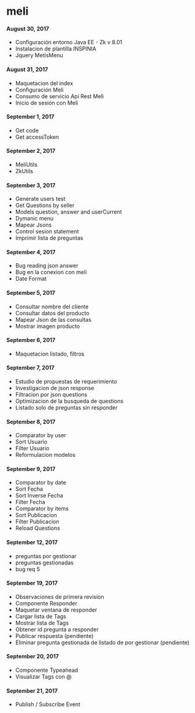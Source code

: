 # meli
#### August 30, 2017
  - Configuración entorno Java EE - Zk v 8.01
  - Instalacion de plantilla INSPINIA
  - Jquery MetisMenu
#### August 31, 2017
  - Maquetacion del index
  - Configuración Meli
  - Consumo de servicio Api Rest Meli
  - Inicio de sesión con Meli
#### September 1, 2017
  - Get code
  - Get accessToken
#### September 2, 2017
  - MeliUtils
  - ZkUtils
#### September 3, 2017
  - Generate users test
  - Get Questions by seller
  - Models question, answer and userCurrent
  - Dymanic menu
  - Mapear Jsons
  - Control sesion statement
  - Imprimir lista de preguntas
#### September 4, 2017
  - Bug reading json answer
  - Bug en la conexion con meli
  - Date Format
#### September 5, 2017 
  - Consultar nombre del cliente
  - Consultar datos del producto
  - Mapear Json de las consultas
  - Mostrar imagen producto 
#### September 6, 2017
  - Maquetacion listado, filtros
#### September 7, 2017
  - Estudio de propuestas de requerimiento
  - Investigacion de json response
  - Filtracion por json questions
  - Optimizacion de la busqueda de questions
  - Listado solo de preguntas sin responder
#### September 8, 2017
  - Comparator by user
  - Sort Usuario
  - Filter Usuario
  - Reformulacion modelos
#### September 9, 2017
  - Comparator by date
  - Sort Fecha
  - Sort Inverse Fecha
  - Filter Fecha
  - Comparator by items
  - Sort Publicacion
  - Filter Publicacion
  - Reload Questions 
#### September 12, 2017
  - preguntas por gestionar
  - preguntas gestionadas
  - bug req 5
#### September 19, 2017
  - Observaciones de primera revision
  - Componente Responder
  - Maquetar ventana de responder
  - Cargar lista de Tags
  - Mostrar lista de Tags
  - Obtener id pregunta a responder
  - Publicar respuesta (pendiente)
  - Eliminar pregunta gestionada de listado de por gestionar (pendiente)
#### September 20, 2017
  - Componente Typeahead
  - Visualizar Tags con @
#### September 21, 2017
  - Publish / Subscribe Event
